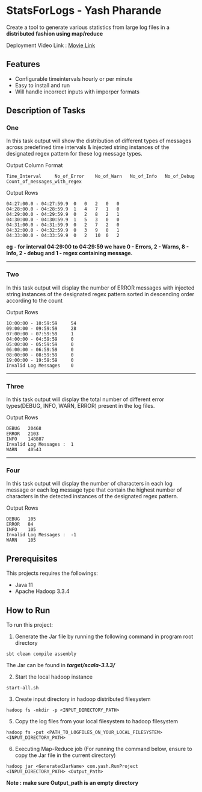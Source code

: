 # StatsForLogs - Yash Pharande


Create a tool to generate various statistics from large log files in a **distributed fashion using map/reduce**

Deployment Video Link : [Movie Link](https://www.youtube.com)


## Features
* Configurable timeintervals hourly or per minute
* Easy to install and run
* Will handle incorrect inputs with imporper formats


## Description of Tasks

### One


In this task output will show the distribution of different types of messages across predefined time intervals & injected string instances of the designated regex pattern for these log message types.

Output Column Format
```
Time_Interval     No_of_Error    No_of_Warn   No_of_Info   No_of_Debug   Count_of_messages_with_regex 
```

Output Rows
```
04:27:00.0 - 04:27:59.9	 0   0   2   0   0
04:28:00.0 - 04:28:59.9	 1   4   7   1   0
04:29:00.0 - 04:29:59.9	 0   2   8   2   1
04:30:00.0 - 04:30:59.9	 1   5   3   0   0
04:31:00.0 - 04:31:59.9	 0   2   7   2   0
04:32:00.0 - 04:32:59.9	 0   3   9   0   1
04:33:00.0 - 04:33:59.9	 0   2   10  0   2
``` 

**eg - for interval 04:29:00 to 04:29:59 we have  0 - Errors, 2 - Warns, 8 - Info, 2 - debug and 1 - regex containing message.**

---
### Two

In this task output will display the number of ERROR messages with injected string instances of the designated regex pattern sorted in descending order according to the count

Output Rows
```
10:00:00 - 10:59:59 	54
09:00:00 - 09:59:59 	28
07:00:00 - 07:59:59 	1
04:00:00 - 04:59:59 	0
05:00:00 - 05:59:59 	0
06:00:00 - 06:59:59 	0
08:00:00 - 08:59:59 	0
19:00:00 - 19:59:59 	0
Invalid Log Messages  	0
```
---
### Three

In this task output will display the total number of different error types(DEBUG, INFO, WARN, ERROR) present in the log files.

Output Rows
```
DEBUG	20468
ERROR	2103
INFO	148887
Invalid Log Messages : 	1
WARN	40543
```
---
### Four

In this task output will display the number of characters in each log message or each log message type that contain the highest number of characters in the detected instances of the designated regex pattern.

Output Rows
```
DEBUG	105
ERROR	84
INFO	105
Invalid Log Messages : 	-1
WARN	105
```

## Prerequisites
This projects requires the followings:
- Java 11
- Apache Hadoop 3.3.4


## How to Run
To run this project:

1. Generate the Jar file by running the following command in program root directory
```
sbt clean compile assembly
```
The Jar can be found in ***target/scala-3.1.3/***

2. Start the local hadoop instance
```
start-all.sh
```

3. Create input directory in hadoop distributed filesystem
```
hadoop fs -mkdir -p <INPUT_DIRECTORY_PATH>
```
5. Copy the log files from your local filesystem to hadoop filesystem
```
hadoop fs -put <PATH_TO_LOGFILES_ON_YOUR_LOCAL_FILESYSTEM> <INPUT_DIRECTORY_PATH>
```
6. Executing Map-Reduce job (For running the command below, ensure to copy the Jar file in the current directory)
```
hadoop jar <GeneratedJarName> com.yash.RunProject <INPUT_DIRECTORY_PATH> <Output_Path>
```
**Note : make sure Output_path is an empty directory**

